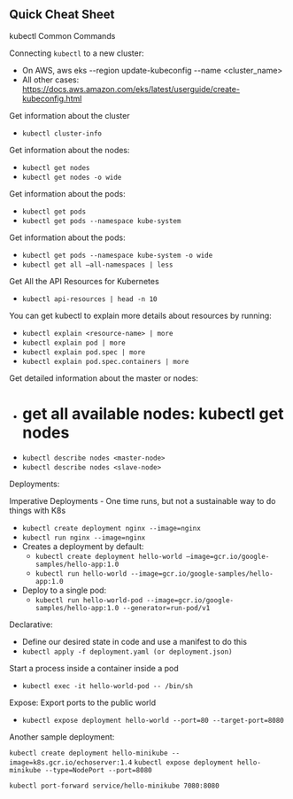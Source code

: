 

## Quick Cheat Sheet

kubectl Common Commands

Connecting `kubectl` to a new cluster:
* On AWS, aws eks --region <region-code> update-kubeconfig --name <cluster_name>
* All other cases: https://docs.aws.amazon.com/eks/latest/userguide/create-kubeconfig.html

Get information about the cluster
* `kubectl cluster-info`

Get information about the nodes:
* `kubectl get nodes`
* `kubectl get nodes -o wide`

Get information about the pods:
* `kubectl get pods`
* `kubectl get pods --namespace kube-system`

Get information about the pods:
* `kubectl get pods --namespace kube-system -o wide`
* `kubectl get all —all-namespaces | less `

Get All the API Resources for Kubernetes
* `kubectl api-resources | head -n 10`

You can get kubectl to explain more details about resources by running:
* `kubectl explain <resource-name> | more`
* `kubectl explain pod | more`
* `kubectl explain pod.spec | more `
* `kubectl explain pod.spec.containers | more`

Get detailed information about the master or nodes:
* # get all available nodes: kubectl get nodes
* `kubectl describe nodes <master-node>`
* `kubectl describe nodes <slave-node>`


Deployments:

Imperative Deployments - One time runs, but not a sustainable way to do things with K8s
* `kubectl create deployment nginx --image=nginx`
* `kubectl run nginx --image=nginx`
* Creates a deployment by default:
    * `kubectl create deployment hello-world —image=gcr.io/google-samples/hello-app:1.0`
    * `kubectl run hello-world --image=gcr.io/google-samples/hello-app:1.0`
* Deploy to a single pod:
    * `kubectl run hello-world-pod --image=gcr.io/google-samples/hello-app:1.0 --generator=run-pod/v1`

Declarative:
* Define our desired state in code and use a manifest to do this
* `kubectl apply -f deployment.yaml (or deployment.json)`


Start a process inside a container inside a pod
* `kubectl exec -it hello-world-pod -- /bin/sh`

Expose:
Export ports to the public world
* `kubectl expose deployment hello-world --port=80 --target-port=8080`


Another sample deployment:

`kubectl create deployment hello-minikube --image=k8s.gcr.io/echoserver:1.4`
`kubectl expose deployment hello-minikube --type=NodePort --port=8080`

`kubectl port-forward service/hello-minikube 7080:8080`


